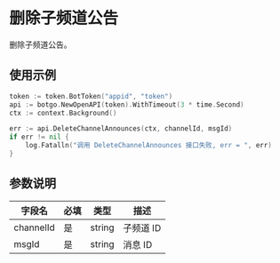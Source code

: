 # 删除子频道公告 

删除子频道公告。

## 使用示例

```go
token := token.BotToken("appid", "token")
api := botgo.NewOpenAPI(token).WithTimeout(3 * time.Second)
ctx := context.Background()

err := api.DeleteChannelAnnounces(ctx, channelId, msgId)
if err != nil {
    log.Fatalln("调用 DeleteChannelAnnounces 接口失败, err = ", err)
}
```

## 参数说明

| 字段名    | 必填 | 类型   | 描述                           |
| --------- | ---- | ------ | ------------------------------ |
| channelId | 是   | string | 子频道 ID     |
| msgId | 是   | string | 消息 ID |
